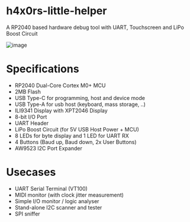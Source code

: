# h4x0rs-little-helper
A RP2040 based hardware debug tool with UART, Touchscreen and LiPo Boost Circuit

![image](https://user-images.githubusercontent.com/6614616/192500275-f1a54059-b106-4018-8d1f-6d3cc863b05c.png)

# Specifications
* RP2040 Dual-Core Cortex M0+ MCU
* 2MB Flash
* USB Type-C for programming, host and device mode
* USB Type-A for usb host (keyboard, mass storage, ..)
* ILI9341 Display with XPT2046 Display
* 8-bit I/O Port
* UART Header
* LiPo Boost Circuit (for 5V USB Host Power + MCU)
* 8 LEDs for byte display and 1 LED for UART RX
* 4 Buttons (Baud up, Baud down, 2x User Buttons)
* AW9523 I2C Port Expander

# Usecases
* UART Serial Terminal (VT100)
* MIDI monitor (with clock jitter measurement)
* Simple I/O monitor / logic analyser
* Stand-alone I2C scanner and tester
* SPI sniffer
